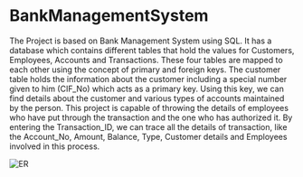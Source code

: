 # BankManagementSystem
The Project is based on Bank Management System using SQL. It has a database which contains different tables that hold the values for Customers, Employees, Accounts and Transactions. These four tables are mapped to each other using the concept of primary and foreign keys. The customer table holds the information about the customer including a special number given to him (CIF_No) which acts as a primary key. Using this key, we can find details about the customer and various types of accounts maintained by the person. This project is capable of throwing the details of employees who have put through the transaction and the one who has authorized it. By entering the Transaction_ID, we can trace all the details of transaction, like the Account_No, Amount, Balance, Type, Customer details and Employees involved in this process.

![ER](https://github.com/Bhavan-Naik/BankManagementSystem/assets/55109349/2ae422e0-cc45-4b3e-b959-4b27a240dce1)
